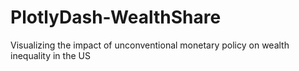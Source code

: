 # PlotlyDash-WealthShare

Visualizing the impact of unconventional monetary policy on wealth inequality in the US
